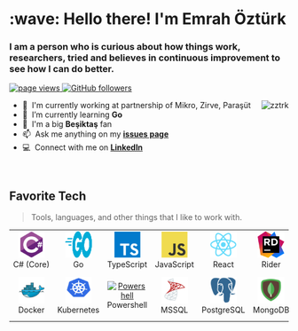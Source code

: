 <h1 align="left" id="zztrk-title">:wave: Hello there! I'm Emrah Öztürk</h1>
<h3 align="left">I am a person who is curious about how things work, researchers, tried and believes in continuous improvement to see how I can do better.</h3>

<p align="left">
  <a href="https://github.com/zztrk/zztrk">
    <img src="https://komarev.com/ghpvc/?username=zztrk" alt="page views" />
  </a>
  <a href="https://github.com/zztrk?tab=followers">
    <img alt="GitHub followers" src="https://img.shields.io/github/followers/zztrk?color=green&logo=github">
  </a>
</p>

<a href="#zztrk-title">
  <img src="https://github-readme-stats.vercel.app/api?username=zztrk&show_icons=true&count_private=true&include_all_commits=true" alt="zztrk" align="right" />
</a>

- :office: &nbsp;I'm currently working at partnership of Mikro, Zirve, Paraşüt
- :seedling: &nbsp;I’m currently learning **Go**
- :speech_balloon: &nbsp;I'm a big **Beşiktaş** fan
- :mailbox: &nbsp;Ask me anything on my **[issues page]**
- :computer: &nbsp;Connect with me on **[LinkedIn]**

<br>

<h2 align="left" id="zztrk-tech">Favorite Tech</h2>

> Tools, languages, and other things that I like to work with.

<table>
  <tr>
    <td align="center" width="96">
      <a href="https://www.linkedin.com/in/zztrk">
        <img src="./img/csharp-original.svg" width="48" height="48" alt="C#" />
      </a>
      <br>C#&nbsp;(Core)
    </td>
    <td align="center" width="96">
      <a href="https://www.linkedin.com/in/zztrk">
        <img src="./img/go-flat.svg" width="48" height="48" alt="Golang" />
      </a>
      <br>Go
    </td>
    <td align="center" width="96">
      <a href="https://www.linkedin.com/in/zztrk">
        <img src="./img/typescript-original.svg" width="48" height="48" alt="TypeScript" />
      </a>
      <br>TypeScript
    </td>
    <td align="center" width="96">
      <a href="https://www.linkedin.com/in/zztrk">
        <img src="./img/javascript-original.svg" width="48" height="48" alt="JavaScript" />
      </a>
      <br>JavaScript
    </td>
    <td align="center" width="96">
      <a href="https://www.linkedin.com/in/zztrk" >
        <img src="./img/react-original.svg" width="48" height="48" alt="React" />
      </a>
      <br>React
    </td>
    <td align="center" width="96">
      <a href="https://www.linkedin.com/in/zztrk" >
        <img src="./img/rider.png" width="48" height="48" alt="Rider" />
      </a>
      <br>Rider
    </td>
        <td align="center" width="96">
      <a href="https://www.linkedin.com/in/zztrk" >
        <img src="./img/datagrip.png" width="48" height="48" alt="Datagrip" />
      </a>
      <br>Datagrip
    </td>
  </tr>
  <tr>
    <td align="center" width="96"> 
      <a href="https://www.linkedin.com/in/zztrk" >
        <img src="./img/docker-original.svg" width="48" height="48" alt="Docker" />
      </a>
      <br>Docker
    </td>
    <td align="center" width="96">
      <a href="https://www.linkedin.com/in/zztrk" >
        <img src="https://raw.githubusercontent.com/cncf/artwork/master/projects/kubernetes/icon/color/kubernetes-icon-color.svg" width="48" height="48" alt="Kubernetes" />
      </a>
      <br>Kubernetes
    </td>
    <td align="center" width="96">
      <a href="https://www.linkedin.com/in/zztrk">
        <img src="https://raw.githubusercontent.com/PowerShell/PowerShell/master/assets/ps_black_128.svg" width="48" height="48" alt="Powershell" />
      </a>
      <br>Powershell
    </td>
    <td align="center"  width="96">
      <a href="https://www.linkedin.com/in/zztrk">
        <img src="./img/mssql.svg" width="48" height="48" alt="MSSQL" />
      </a>
      <br>MSSQL
    </td>
       <td align="center"  width="96">
      <a href="https://www.linkedin.com/in/zztrk">
        <img src="./img/postgresql.svg" width="48" height="48" alt="PostgreSQL" />
      </a>
      <br>PostgreSQL
    </td>
        </td>
       <td align="center"  width="96">
      <a href="https://www.linkedin.com/in/zztrk">
        <img src="./img/mongodb.svg" width="48" height="48" alt="MongoDB" />
      </a>
      <br>MongoDB
    </td>
      </td>
        </td>
       <td align="center"  width="96">
      <a href="https://www.linkedin.com/in/zztrk">
        <img src="./img/elastic-logo.svg" width="48" height="48" alt="Elastic Stack" />
      </a>
      <br>Elastic Stack
    </td>
  </tr>
</table>

<!-- links -->

[issues page]: https://github.com/zztrk/zztrk/issues "zztrk/issues"
[linkedin]: https://www.linkedin.com/in/zztrk/ "Emrah Öztürk LinkedIn"